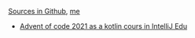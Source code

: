 [Sources in Github](https://github.com/marc-bouvier-katas/marc-bouvier-katas.github.io), [me](https://github.com/marc-bouvier)

- [Advent of code 2021 as a kotlin cours in IntelliJ Edu](https://github.com/marc-bouvier-katas/Kotlin_EduTools_Advent_of_Code_2021)

